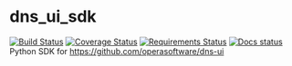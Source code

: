 # dns_ui_sdk
[![Build Status](https://travis-ci.org/5ghz/dns_ui_sdk.svg?branch=master)](https://travis-ci.org/5ghz/dns_ui_sdk)
[![Coverage Status](https://coveralls.io/repos/github/5ghz/dns_ui_sdk/badge.svg?branch=master)](https://coveralls.io/github/5ghz/dns_ui_sdk?branch=master)
[![Requirements Status](https://requires.io/github/5ghz/dns_ui_sdk/requirements.svg?branch=master)](https://requires.io/github/5ghz/dns_ui_sdk/requirements/?branch=master)
[![Docs status ](https://readthedocs.org/projects/dns-ui-sdk/badge/?version=latest)](http://dns-ui-sdk.readthedocs.io/en/latest/)
Python SDK for https://github.com/operasoftware/dns-ui
